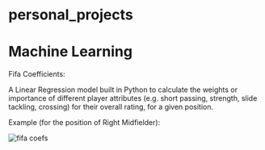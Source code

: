 # personal_projects


# Machine Learning

Fifa Coefficients:

A Linear Regression model built in Python to calculate the weights or importance of different player attributes (e.g. short passing, strength, slide tackling, crossing) for their overall rating, for a given position.

Example (for the position of Right Midfielder):

![fifa coefs](https://github.com/user-attachments/assets/6ff2d3b5-76dd-4f8d-9083-efcc1cc20f16)
